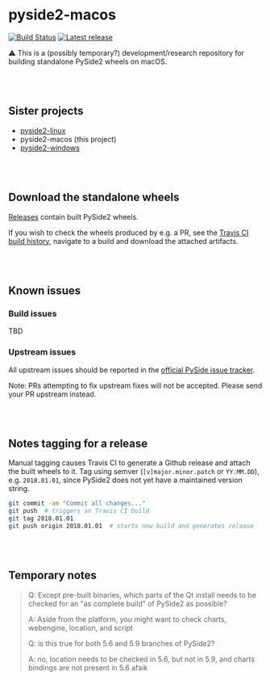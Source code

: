 # pyside2-macos

[![Build Status](https://travis-ci.org/fredrikaverpil/pyside2-macos.svg?branch=master)](https://travis-ci.org/fredrikaverpil/pyside2-macos) [![Latest release](http://github-release-version.herokuapp.com/github/fredrikaverpil/pyside2-macos/release.svg?style=flat)](https://github.com/fredrikaverpil/pyside2-macos/releases/latest)

:warning: This is a (possibly temporary?) development/research repository for building standalone PySide2 wheels on macOS.

<br><br>


## Sister projects

- [pyside2-linux](https://github.com/fredrikaverpil/pyside2-linux)
- pyside2-macos (this project)
- [pyside2-windows](https://github.com/fredrikaverpil/pyside2-windows)


<br><br>


## Download the standalone wheels

[Releases](https://github.com/fredrikaverpil/pyside2-macos/releases) contain built PySide2 wheels.

If you wish to check the wheels produced by e.g. a PR, see the [Travis CI build history](https://travis-ci.org/fredrikaverpil/pyside2-macos/builds), navigate to a build and download the attached artifacts.

<br><br>



## Known issues

### Build issues

TBD

### Upstream issues

All upstream issues should be reported in the [official PySide issue tracker](https://bugreports.qt.io/projects/PYSIDE/issues).

Note: PRs attempting to fix upstream fixes will not be accepted. Please send your PR upstream instead.

<br><br>


## Notes tagging for a release

Manual tagging causes Travis CI to generate a Github release and attach the built wheels to it. Tag using semver (`[v]major.minor.patch` or `YY.MM.DD`), e.g. `2018.01.01`, since PySide2 does not yet have a maintained version string.


```bash
git commit -am "Commit all changes..."
git push  # triggers an Travis CI build
git tag 2018.01.01
git push origin 2018.01.01  # starts new build and generates release
```

<br><br>


## Temporary notes

> Q: Except pre-built binaries, which parts of the Qt install needs to be checked
> for an "as complete build" of PySide2 as possible?
>
> A: Aside from the platform, you might want to check charts, webengine, location, and script
> 
> Q: is this true for both 5.6 and 5.9 branches of PySide2?
>
> A: no, location needs to be checked in 5.6, but not in 5.9, and charts bindings are not
> present in 5.6 afaik
